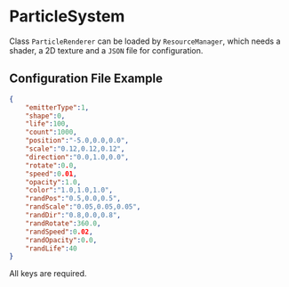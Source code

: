 # ParticleSystem

Class `ParticleRenderer` can be loaded by `ResourceManager`, which needs a shader, a 2D texture and a `JSON` file for configuration.

## Configuration File Example

```json
{
    "emitterType":1,
    "shape":0,
    "life":100,
    "count":1000,
    "position":"-5.0,0.0,0.0",
    "scale":"0.12,0.12,0.12",
    "direction":"0.0,1.0,0.0",
    "rotate":0.0,
    "speed":0.01,
    "opacity":1.0,
    "color":"1.0,1.0,1.0",
    "randPos":"0.5,0.0,0.5",
    "randScale":"0.05,0.05,0.05",
    "randDir":"0.8,0.0,0.8",
    "randRotate":360.0,
    "randSpeed":0.02,
    "randOpacity":0.0,
    "randLife":40
}
```

All keys are required.